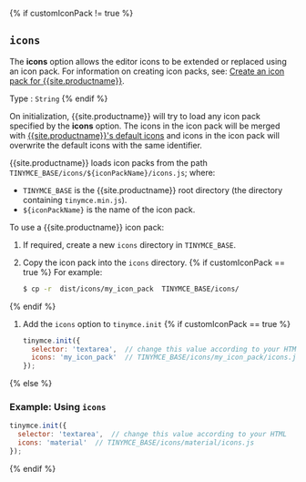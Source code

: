 {% if customIconPack != true %}
## `icons`

The **icons** option allows the editor icons to be extended or replaced using an icon pack. For information on creating icon packs, see: [Create an icon pack for {{site.productname}}]({{site.baseurl}}/how-to-guides/customizing-the-editor-appearance/creating-an-icon-pack/).

Type
: `String`
{% endif %}

On initialization, {{site.productname}} will try to load any icon pack specified by the **icons** option. The icons in the icon pack will be merged with [{{site.productname}}'s default icons]({{site.baseurl}}/how-to-guides/creating-custom-ui-components/editor-icon-identifiers/) and icons in the icon pack will overwrite the default icons with the same identifier.

{{site.productname}} loads icon packs from the path `TINYMCE_BASE/icons/${iconPackName}/icons.js`;
where:

* `TINYMCE_BASE` is the {{site.productname}} root directory (the directory containing `tinymce.min.js`).
* `${iconPackName}` is the name of the icon pack.

To use a {{site.productname}} icon pack:

1. If required, create a new `icons` directory in `TINYMCE_BASE`.
1. Copy the icon pack into the `icons` directory.
{% if customIconPack == true %}
    For example:

    ```sh
    $ cp -r  dist/icons/my_icon_pack  TINYMCE_BASE/icons/
    ```
{% endif %}
1. Add the `icons` option to `tinymce.init`
{% if customIconPack == true %}
    ```js
    tinymce.init({
      selector: 'textarea',  // change this value according to your HTML
      icons: 'my_icon_pack'  // TINYMCE_BASE/icons/my_icon_pack/icons.js
    });
    ```
{% else %}

### Example: Using `icons`

```js
tinymce.init({
  selector: 'textarea',  // change this value according to your HTML
  icons: 'material'  // TINYMCE_BASE/icons/material/icons.js
});
```
{% endif %}
